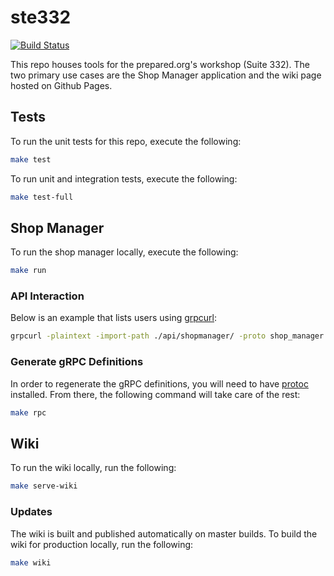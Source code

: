 # ste332
[![Build Status](https://cloud.drone.io/api/badges/theprepared-dot-org/ste332/status.svg)](https://cloud.drone.io/theprepared-dot-org/ste332)

This repo houses tools for the prepared.org's workshop (Suite 332). The two primary use cases are the Shop Manager
application and the wiki page hosted on Github Pages.

## Tests
To run the unit tests for this repo, execute the following:
```bash
make test
```

To run unit and integration tests, execute the following:
```bash
make test-full
```

## Shop Manager
To run the shop manager locally, execute the following:
```bash
make run
```

### API Interaction
Below is an example that lists users using [grpcurl](https://github.com/fullstorydev/grpcurl):
```bash
grpcurl -plaintext -import-path ./api/shopmanager/ -proto shop_manager.proto localhost:50051 shopmanager.ShopManager.ListUsers
```

### Generate gRPC Definitions
In order to regenerate the gRPC definitions, you will need to have 
[protoc](https://github.com/protocolbuffers/protobuf/releases/tag/v3.6.1) installed. From there, the following command
will take care of the rest:
```bash
make rpc
```

## Wiki
To run the wiki locally, run the following:
```bash
make serve-wiki
```

### Updates
The wiki is built and published automatically on master builds. To build the wiki for production locally, run the
following:
```bash
make wiki
```
